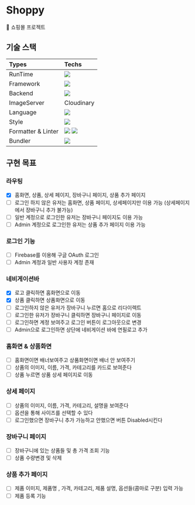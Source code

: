 # Shoppy
🛒 쇼핑몰 프로젝트

## 기술 스택

|Types|Techs|
|:-|:-|
|RunTime|<img src="https://img.shields.io/badge/Node.js-339933?style=flat&logo=Node.js&logoColor=white"/>|
|Framework|<img src="https://img.shields.io/badge/React-61DAFB?style=flat&logo=React&logoColor=white"/>|
|Backend|<img src="https://img.shields.io/badge/firebase-FFCA28?style=flat&logo=firebase&logoColor=white"/>|
|ImageServer|Cloudinary|
|Language|<img src="https://img.shields.io/badge/JavaScript-F7DF1E?style=flat&logo=JavaScript&logoColor=white"/> |
|Style|<img src="https://img.shields.io/badge/Tailwind CSS-06B6D4?style=flat-square&logo=Tailwind CSS&logoColor=white"/>|
|Formatter & Linter|<img src="https://img.shields.io/badge/ESLint-4B32C3?style=flat&logo=ESLint&logoColor=white"/> <img src="https://img.shields.io/badge/Prettier-F7B93E?style=flat&logo=Prettier&logoColor=white"/>|
|Bundler|<img src="https://img.shields.io/badge/Webpack-8DD6F9?style=flat&logo=Webpack&logoColor=white"/>|


## 구현 목표

### 라우팅
- [X] 홈화면, 상품, 상세 페이지, 장바구니 페이지, 상품 추가 페이지
- [ ] 로그인 하지 않은 유저는 홈화면, 상품 페이지, 상세페이지만 이용 가능 (상세페이지에서 장바구니 추가 불가능)
- [ ] 일반 계정으로 로그인한 유저는 장바구니 페이지도 이용 가능
- [ ] Admin 계정으로 로그인한 유저는 상품 추가 페이지 이용 가능

### 로그인 기능
- [ ] Firebase를 이용해 구글 OAuth 로그인
- [ ] Admin 계정과 일반 사용자 계정 존재

### 네비게이션바
- [X] 로고 클릭하면 홈화면으로 이동
- [X] 상품 클릭하면 상품화면으로 이동
- [ ] 로그인하지 않은 유저가 장바구니 누르면 홈으로 리다이렉트
- [ ] 로그인한 유저가 장바구니 클릭하면 장바구니 페이지로 이동
- [ ] 로그인하면 계정 보여주고 로그인 버튼이 로그아웃으로 변경
- [ ] Admin으로 로그인하면 상단에 네비게이션 바에 연필로고 추가

### 홈화면 & 상품화면
- [ ] 홈화면이면 배너보여주고 상품화면이면 배너 안 보여주기
- [ ] 상품의 이미지, 이름, 가격, 카테고리를 카드로 보여준다
- [ ] 상품 누르면 상품 상세 페이지로 이동

### 상세 페이지
- [ ] 상품의 이미지, 이름, 가격, 카테고리, 설명을 보여준다
- [ ] 옵션을 통해 사이즈를 선택할 수 있다
- [ ] 로그인했으면 장바구니 추가 가능하고 안했으면 버튼 Disabled시킨다

### 장바구니 페이지

- [ ] 장바구니에 있는 상품들 및 총 가격 조회 기능
- [ ] 상품 수량변경 및 삭제

### 상품 추가 페이지

- [ ] 제품 이미지, 제품명 , 가격, 카테고리, 제품 설명, 옵션들(콤마로 구분) 입력 가능
- [ ] 제품 등록 기능
